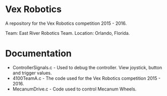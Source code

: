 # Vex Robotics

A repository for the Vex Robotics competition 2015 - 2016.

Team: East River Robotics Team.
Location: Orlando, Florida.

# Documentation

* ControllerSignals.c - Used to debug the controller. View joystick, button and trigger values.
* 4100TeamA.c - The code used for the Vex Robotics competition 2015 - 2016.
* MecanumDrive.c - Code used to control Mecanum Wheels.
